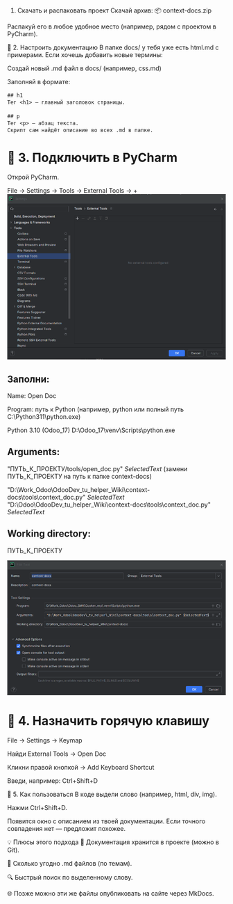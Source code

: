  1. Скачать и распаковать проект
Скачай архив:
📦 context-docs.zip

Распакуй его в любое удобное место (например, рядом с проектом в PyCharm).

📌 2. Настроить документацию
В папке docs/ у тебя уже есть html.md с примерами.
Если хочешь добавить новые термины:

Создай новый .md файл в docs/ (например, css.md)

Заполняй в формате:

    ## h1
    Тег <h1> — главный заголовок страницы.
    
    ## p
    Тег <p> — абзац текста.
    Скрипт сам найдёт описание во всех .md в папке.

📌 3. Подключить в PyCharm
===============================================================
Открой PyCharm.

File → Settings → Tools → External Tools → +
![img.png](img.png)

Заполни:
--------------------
Name: Open Doc

Program: путь к Python (например, python или полный путь C:\Python311\python.exe)

Python 3.10 (Odoo_17) D:\Odoo_17\venv\Scripts\python.exe

Arguments:
--------------------
"ПУТЬ_К_ПРОЕКТУ/tools/open_doc.py" $SelectedText$
(замени ПУТЬ_К_ПРОЕКТУ на путь к папке context-docs)

"D:\Work_Odoo\OdooDev\_tu_helper\_Wiki\context-docs\tools\context_doc.py" $SelectedText$
"D:\Odoo\OdooDev\_tu_helper\_Wiki\context-docs\tools\context_doc.py" $SelectedText$

Working directory:
--------------------
ПУТЬ_К_ПРОЕКТУ

![img_2.png](img_2.png)


📌 4. Назначить горячую клавишу
===============================================================
File → Settings → Keymap

Найди External Tools → Open Doc

Кликни правой кнопкой → Add Keyboard Shortcut

Введи, например: Ctrl+Shift+D

📌 5. Как пользоваться
В коде выдели слово (например, html, div, img).

Нажми Ctrl+Shift+D.

Появится окно с описанием из твоей документации.
Если точного совпадения нет — предложит похожее.

💡 Плюсы этого подхода
📂 Документация хранится в проекте (можно в Git).

📄 Сколько угодно .md файлов (по темам).

🔍 Быстрый поиск по выделенному слову.

🌐 Позже можно эти же файлы опубликовать на сайте через MkDocs.